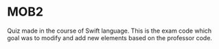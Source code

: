 # MOB2

Quiz made in the course of Swift language. This is the exam code which goal was to modify and add new elements based on the professor code.  
